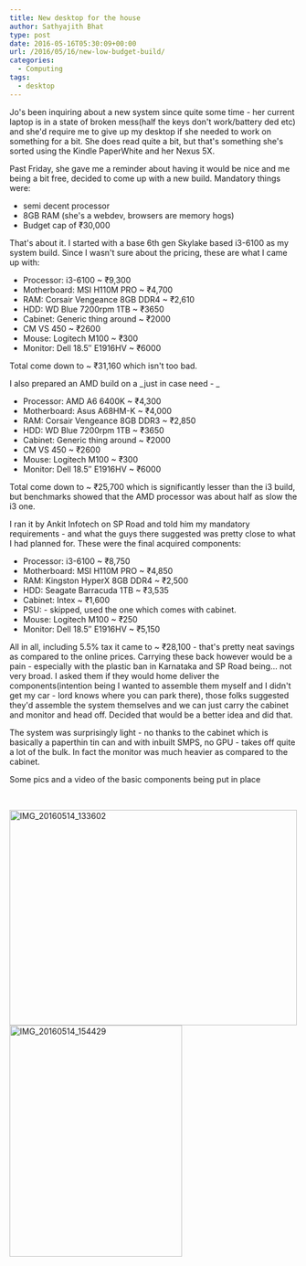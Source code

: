 ```yaml
---
title: New desktop for the house
author: Sathyajith Bhat
type: post
date: 2016-05-16T05:30:09+00:00
url: /2016/05/16/new-low-budget-build/
categories:
  - Computing
tags:
  - desktop
---
```

Jo's been inquiring about a new system since quite some time - her current laptop is in a state of broken mess(half the keys don't work/battery ded etc) and she'd require me to give up my desktop if she needed to work on something for a bit. She does read quite a bit, but that's something she's sorted using the Kindle PaperWhite and her Nexus 5X.

Past Friday, she gave me a reminder about having it would be nice and me being a bit free, decided to come up with a new build. Mandatory things were:

  * semi decent processor
  * 8GB RAM (she's a webdev, browsers are memory hogs)
  * Budget cap of ₹30,000

That's about it. I started with a base 6th gen Skylake based i3-6100 as my system build. Since I wasn't sure about the pricing, these are what I came up with:

  * Processor: i3-6100 ~ ₹9,300
  * Motherboard: MSI H110M PRO ~ ₹4,700
  * RAM: Corsair Vengeance 8GB DDR4 ~ ₹2,610
  * HDD: WD Blue 7200rpm 1TB ~ ₹3650
  * Cabinet: Generic thing around ~ ₹2000
  * CM VS 450 ~ ₹2600
  * Mouse: Logitech M100 ~ ₹300
  * Monitor: Dell 18.5&#8243; E1916HV ~ ₹6000

Total come down to ~ ₹31,160 which isn't too bad.

I also prepared an AMD build on a _just in case need - _

  * Processor: AMD A6 6400K ~ ₹4,300
  * Motherboard: Asus A68HM-K ~ ₹4,000
  * RAM: Corsair Vengeance 8GB DDR3 ~ ₹2,850
  * HDD: WD Blue 7200rpm 1TB ~ ₹3650
  * Cabinet: Generic thing around ~ ₹2000
  * CM VS 450 ~ ₹2600
  * Mouse: Logitech M100 ~ ₹300
  * Monitor: Dell 18.5&#8243; E1916HV ~ ₹6000

Total come down to ~ ₹25,700 which is significantly lesser than the i3 build, but benchmarks showed that the AMD processor was about half as slow the i3 one.

I ran it by Ankit Infotech on SP Road and told him my mandatory requirements - and what the guys there suggested was pretty close to what I had planned for. These were the final acquired components:

  * Processor: i3-6100 ~ ₹8,750
  * Motherboard: MSI H110M PRO ~ ₹4,850
  * RAM: Kingston HyperX 8GB DDR4 ~ ₹2,500
  * HDD: Seagate Barracuda 1TB ~ ₹3,535
  * Cabinet: Intex ~ ₹1,600
  * PSU: - skipped, used the one which comes with cabinet.
  * Mouse: Logitech M100 ~ ₹250
  * Monitor: Dell 18.5&#8243; E1916HV ~ ₹5,150

All in all, including 5.5% tax it came to ~ ₹28,100 - that's pretty neat savings as compared to the online prices. Carrying these back however would be a pain - especially with the plastic ban in Karnataka and SP Road being&#8230; not very broad. I asked them if they would home deliver the components(intention being I wanted to assemble them myself and I didn't get my car - lord knows where you can park there), those folks suggested they'd assemble the system themselves and we can just carry the cabinet and monitor and head off. Decided that would be a better idea and did that.

The system was surprisingly light - no thanks to the cabinet which is basically a paperthin tin can and with inbuilt SMPS, no GPU - takes off quite a lot of the bulk. In fact the monitor was much heavier as compared to the cabinet.

Some pics and a video of the basic components being put in place

&nbsp;

<img class="aligncenter wp-image-923" src="https://i.sathyabh.at/sb/2016/05/IMG_20160514_133602.jpg" alt="IMG_20160514_133602" width="503" height="377" /> 

<img class="aligncenter wp-image-924" src="https://i.sathyabh.at/sb/2016/05/IMG_20160514_154429.jpg" alt="IMG_20160514_154429" width="302" height="405" />

